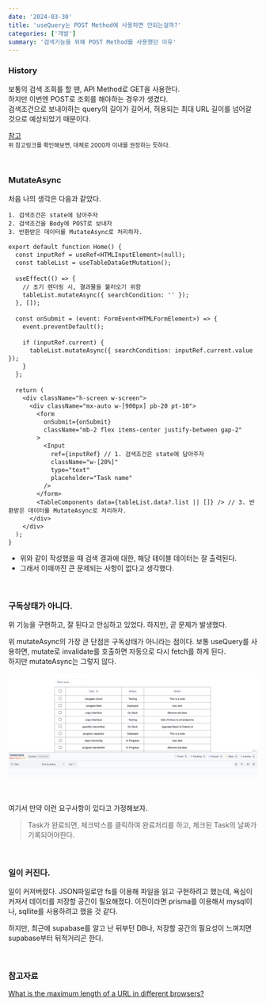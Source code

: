 ```yaml
---
date: '2024-03-30'
title: 'useQuery는 POST Method에 사용하면 안되는걸까?'
categories: ['개발']
summary: '검색기능을 위해 POST Method를 사용했던 이유'
---
```


### History

보통의 검색 조회를 할 땐, API Method로 GET을 사용한다.  
하지만 이번엔 POST로 조회를 해야하는 경우가 생겼다.  
검색조건으로 보내야하는 query의 길이가 길어서, 허용되는 최대 URL 길이를 넘어갈 것으로 예상되었기 때문이다.

[참고](https://stackoverflow.com/questions/417142/what-is-the-maximum-length-of-a-url-in-different-browsers)  
<small>위 참고링크를 확인해보면, 대체로 2000자 이내를 권장하는 듯하다.</small>

<br/>

### MutateAsync

처음 나의 생각은 다음과 같았다.

```
1. 검색조건은 state에 담아주자
2. 검색조건을 Body에 POST로 보내자
3. 반환받은 데이터를 MutateAsync로 처리하자.
```

```TSX
export default function Home() {
  const inputRef = useRef<HTMLInputElement>(null);
  const tableList = useTableDataGetMutation();

  useEffect(() => {
    // 초기 렌더링 시, 결과물을 불러오기 위함
    tableList.mutateAsync({ searchCondition: '' });
  }, []);

  const onSubmit = (event: FormEvent<HTMLFormElement>) => {
    event.preventDefault();

    if (inputRef.current) {
      tableList.mutateAsync({ searchCondition: inputRef.current.value });
    }
  };

  return (
    <div className="h-screen w-screen">
      <div className="mx-auto w-[900px] pb-20 pt-10">
        <form
          onSubmit={onSubmit}
          className="mb-2 flex items-center justify-between gap-2"
        >
          <Input
            ref={inputRef} // 1. 검색조건은 state에 담아주자
            className="w-[20%]"
            type="text"
            placeholder="Task name"
          />
        </form>
        <TableComponents data={tableList.data?.list || []} /> // 3. 반환받은 데이터를 MutateAsync로 처리하자.
      </div>
    </div>
  );
}
```

- 위와 같이 작성했을 때 검색 결과에 대한, 해당 테이블 데이터는 잘 출력된다.
- 그래서 이때까진 큰 문제되는 사항이 없다고 생각했다.

<br/>

### 구독상태가 아니다.

위 기능을 구현하고, 잘 된다고 안심하고 있었다.
하지만, 곧 문제가 발생했다.

위 mutateAsync의 가장 큰 단점은 구독상태가 아니라는 점이다.
보통 useQuery를 사용하면, mutate로 invalidate를 호출하면 자동으로 다시 fetch를 하게 된다.  
하지만 mutateAsync는 그렇지 않다.

![mutateAsync로 요청시 dev tool에 아무것도 구독되지 않는다.](./query-dev-tool.png)

<br/>

여기서 만약 이런 요구사항이 있다고 가정해보자.

> Task가 완료되면, 체크박스를 클릭하여 완료처리를 하고, 체크된 Task의 날짜가 기록되어야한다.

<br/>

### 일이 커진다.

일이 커져버렸다. JSON파일로만 fs를 이용해 파일을 읽고 구현하려고 했는데, 욕심이 커져서 데이터를 저장할 공간이 필요해졌다.
이전이라면 prisma를 이용해서 mysql이나, sqllite를 사용하려고 했을 것 같다.

하지만, 최근에 supabase를 알고 난 뒤부턴 DB나, 저장할 공간의 필요성이 느껴지면 supabase부터 뒤적거리곤 한다.

<br/>

### 참고자료

[What is the maximum length of a URL in different browsers?](https://stackoverflow.com/questions/417142/what-is-the-maximum-length-of-a-url-in-different-browsers)
